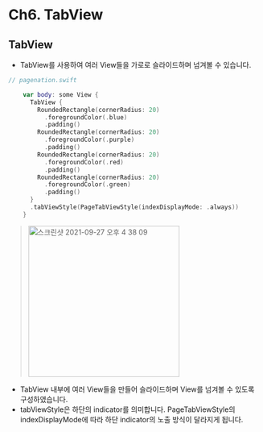 # Ch6. TabView

## TabView
- TabView를 사용하여 여러 View들을 가로로 슬라이드하며 넘겨볼 수 있습니다.

```swift
// pagenation.swift

    var body: some View {
      TabView {
        RoundedRectangle(cornerRadius: 20)
          .foregroundColor(.blue)
          .padding()
        RoundedRectangle(cornerRadius: 20)
          .foregroundColor(.purple)
          .padding()
        RoundedRectangle(cornerRadius: 20)
          .foregroundColor(.red)
          .padding()
        RoundedRectangle(cornerRadius: 20)
          .foregroundColor(.green)
          .padding()
      }
      .tabViewStyle(PageTabViewStyle(indexDisplayMode: .always))
    }
```
> <img width="300" alt="스크린샷 2021-09-27 오후 4 38 09" src="https://user-images.githubusercontent.com/59811450/134865948-f36c0669-fc21-4612-b43e-4831115c8598.png">

- TabView 내부에 여러 View들을 만들어 슬라이드하며 View를 넘겨볼 수 있도록 구성하였습니다.
- tabViewStyle은 하단의 indicator를 의미합니다. PageTabViewStyle의 indexDisplayMode에 따라 하단 indicator의 노출 방식이 달라지게 됩니다.
